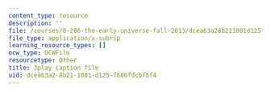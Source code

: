 ```yaml
---
content_type: resource
description: ''
file: /courses/8-286-the-early-universe-fall-2013/dcea63a28b211081d125f686fdcbf5f4_eUYIcR1VGns.srt
file_type: application/x-subrip
learning_resource_types: []
ocw_type: OCWFile
resourcetype: Other
title: 3play caption file
uid: dcea63a2-8b21-1081-d125-f686fdcbf5f4
---
```

